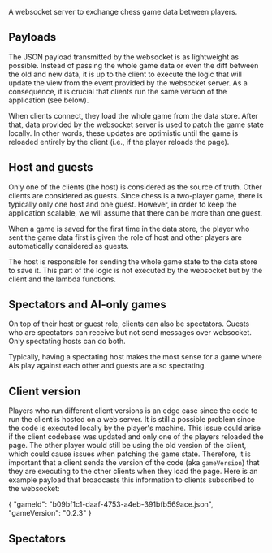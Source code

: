 A websocket server to exchange chess game data between players.

## Payloads

The JSON payload transmitted by the websocket is as lightweight as possible. Instead of passing the whole game data or even the diff between the old and new data, it is up to the client to execute the logic that will update the view from the event provided by the websocket server. As a consequence, it is crucial that clients run the same version of the application (see below).

When clients connect, they load the whole game from the data store. After that, data provided by the websocket server is used to patch the game state locally. In other words, these updates are optimistic until the game is reloaded entirely by the client (i.e., if the player reloads the page).

## Host and guests

Only one of the clients (the host) is considered as the source of truth. Other clients are considered as guests. Since chess is a two-player game, there is typically only one host and one guest. However, in order to keep the application scalable, we will assume that there can be more than one guest.

When a game is saved for the first time in the data store, the player who sent the game data first is given the role of host and other players are automatically considered as guests.

The host is responsible for sending the whole game state to the data store to save it. This part of the logic is not executed by the websocket but by the client and the lambda functions.

## Spectators and AI-only games

On top of their host or guest role, clients can also be spectators. Guests who are spectators can receive but not send messages over websocket. Only spectating hosts can do both.

Typically, having a spectating host makes the most sense for a game where AIs play against each other and guests are also spectating.

## Client version

Players who run different client versions is an edge case since the code to run the client is hosted on a web server. It is still a possible problem since the code is executed locally by the player's machine. This issue could arise if the client codebase was updated and only one of the players reloaded the page. The other player would still be using the old version of the client, which could cause issues when patching the game state. Therefore, it is important that a client sends the version of the code (aka `gameVersion`) that they are executing to the other clients when they load the page. Here is an example payload that broadcasts this information to clients subscribed to the websocket:

  { "gameId": "b09bf1c1-daaf-4753-a4eb-391bfb569ace.json", "gameVersion": "0.2.3" }

## Spectators


